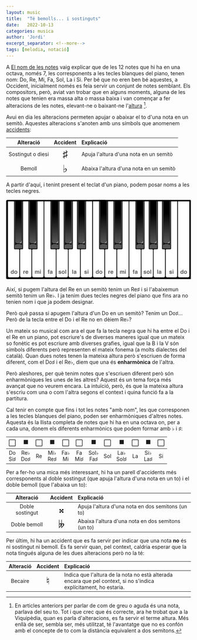 ```yaml
---
layout: music
title:  "Té bemolls... i sostinguts"
date:   2022-10-13
categories: musica
author: 'Jordi'
excerpt_separator: <!--more-->
tags: [melodia, notació]
---
```


A [El nom de les notes](../2022-10-10/el-nom-de-les-notes) vaig explicar que de les 12 notes que hi ha en una octava, només 7, les corresponents a les tecles blanques del piano, tenen nom: Do, Re, Mi, Fa, Sol, La i Si. Per bé que no eren ben bé aquestes, a Occident, inicialment només es feia servir un conjunt de notes semblant. Els compositors, però, aviat van trobar que en alguns moments, alguna de les notes que tenien era massa alta o massa baixa i van començar a fer alteracions de les notes, elevant-ne o baixant-ne l'[altura](https://ca.wikipedia.org/wiki/Altura_(so)) <!--more--> [^1].

Avui en dia les alteracions permeten apujar o abaixar el to d'una nota en un semitò. Aquestes alteracions s'anoten amb uns símbols que anomenem [accidents](https://ca.wikipedia.org/wiki/Alteraci%C3%B3_(m%C3%BAsica)):

| Alteració         | Accident | Explicació                              |
| :-----------------: | :--------: | :--------------------------------------- |
| Sostingut o diesi | <span style="font-size:200%">♯</span> | Apuja l'altura d'una nota en un semitò  |
| Bemoll            | <span style="font-size:200%">♭</span> | Abaixa l'altura d'una nota en un semitò |

A partir d'aquí, i tenint present el teclat d'un piano, podem posar noms a les tecles negres.

![piano-2-octaves](../assets/piano-2-octaves.png)

Així, si pugem l'altura del Re en un semitò tenim un Re♯ i si l'abaixemun semitò tenim un Re♭. I ja tenim dues tecles negres del piano que fins ara no tenien nom i que ja podem designar.

Però què passa si apugem l'altura d'un Do en un semitò? Tenim un Do♯... Però de la tecla entre el Do i el Re no en dèiem Re♭?

Un mateix so musical com ara el que fa la tecla negra que hi ha entre el Do i el Re en un piano, pot escriure's de diverses maneres igual que un mateix so fonètic es pot escriure amb diverses grafies, igual que la B i la V són símbols diferents però representen el mateix fonema (a molts dialectes del català). Quan dues notes tenen la mateixa altura però s'escriuen de forma diferent, com el Do♯ i el Re♭, diem que una és **enharmònica** de l'altra.

Però aleshores, per què tenim notes que s'escriuen diferent però són enharmòniques les unes de les altres? Aquest és un tema força més avançat que no veurem encara. La intuïció, però, és que la mateixa altura s'escriu com una o com l'altra segons el context i quina funció fa a la partitura.

Cal tenir en compte que fins i tot les notes "amb nom", les que corresponen a les tecles blanques del piano, poden ser enharmòniques d'altres notes. Aquesta és la llista completa de notes que hi ha en una octava on, per a cada una, donem els diferents enharmònics que podem formar amb  ♭ i ♯:

|      ⬜️      |      ⬛️       |    ⬜️     |      ⬛️       |      ⬜️      |      ⬜️      |       ⬛️       |     ⬜️     |       ⬛️       |    ⬜️     |      ⬛️       |    ⬜️     |
| :---------: | :----------: | :------: | :----------: | :---------: | :---------: | :-----------: | :-------: | :-----------: | :------: | :----------: | :------: |
| Do<br />Si♯ | Re♭<br />Do♯ | Re<br /> | Mi♭<br />Re♯ | Fa♭<br />Mi | Fa<br />Mi♯ | Sol♭<br />Fa♯ | Sol<br /> | La♭<br />Sol♯ | La<br /> | Si♭<br />La♯ | Si<br /> |

Per a fer-ho una mica més interessant, hi ha un parell d'accidents més corresponents al doble sostingut (que apuja l'altura d'una nota en un to) i el doble bemoll (que l'abaixa un to):

| Alteració       | Accident | Explicació                                         |
| :---------------: | :--------: | :-------------------------------------------------- |
| Doble sostingut | <span style="font-size:200%">𝄪</span> | Apuja l'altura d'una nota en dos semitons (un to)  |
| Doble bemoll    | <span style="font-size:200%">𝄫</span> | Abaixa l'altura d'una nota en dos semitons (un to) |


Per últim, hi ha un accident que es fa servir per indicar que una nota **no** és ni sostingut ni bemoll. Es fa servir quan, pel context, caldria esperar que la nota tingués alguna de les dues alteracions però no la té:

| Alteració | Accident | Explicació                                                   |
| :---------: | :--------: | :------------------------------------------------------------ |
| Becaire   | <span style="font-size:200%">♮</span> | Indica que l'altura de la nota no està alterada encara que pel context, si no s'indica explícitament, ho estaria. |

[^1]: En articles anteriors per parlar de com de greu o aguda és una nota, parlava del seu to. Tot i que crec que és correcte, ara he trobat que a la Viquipèdia, quan es parla d'alteracions, es fa servir el terme altura. Més enllà de ser, sembla ser, més utilitzat, té l'avantatge que no es confón amb el concepte de to com la distància equivalent a dos semitons.
